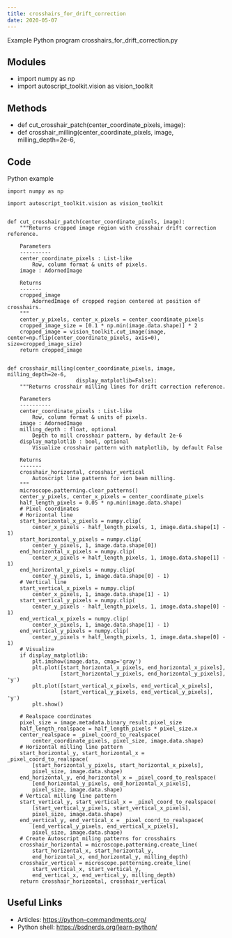 ```yaml
---
title: crosshairs_for_drift_correction
date: 2020-05-07
---
```

Example Python program crosshairs_for_drift_correction.py

## Modules

* import numpy as np
* import autoscript_toolkit.vision as vision_toolkit

## Methods

* def cut_crosshair_patch(center_coordinate_pixels, image):
* def crosshair_milling(center_coordinate_pixels, image, milling_depth=2e-6,

## Code

Python example

    import numpy as np
    
    import autoscript_toolkit.vision as vision_toolkit
    
    
    def cut_crosshair_patch(center_coordinate_pixels, image):
        """Returns cropped image region with crosshair drift correction reference.
        
        Parameters
        ----------
        center_coordinate_pixels : List-like
            Row, column format & units of pixels.
        image : AdornedImage
        
        Returns
        -------
        cropped_image
            AdornedImage of cropped region centered at position of crosshairs.
        """
        center_y_pixels, center_x_pixels = center_coordinate_pixels
        cropped_image_size = [0.1 * np.min(image.data.shape)] * 2
        cropped_image = vision_toolkit.cut_image(image, center=np.flip(center_coordinate_pixels, axis=0), size=cropped_image_size)
        return cropped_image
    
      
    def crosshair_milling(center_coordinate_pixels, image, milling_depth=2e-6,
                          display_matplotlib=False):
        """Returns crosshair milling lines for drift correction reference.
        
        Parameters
        ----------
        center_coordinate_pixels : List-like
            Row, column format & units of pixels.
        image : AdornedImage
        milling_depth : float, optional
            Depth to mill crosshair pattern, by default 2e-6
        display_matplotlib : bool, optional
            Visualize crosshair pattern with matplotlib, by default False
        
        Returns
        -------
        crosshair_horizontal, crosshair_vertical
            Autoscript line patterns for ion beam milling.
        """
        microscope.patterning.clear_patterns()
        center_y_pixels, center_x_pixels = center_coordinate_pixels
        half_length_pixels = 0.05 * np.min(image.data.shape)
        # Pixel coordinates
        # Horizontal line
        start_horizontal_x_pixels = numpy.clip(
            center_x_pixels - half_length_pixels, 1, image.data.shape[1] - 1)
        start_horizontal_y_pixels = numpy.clip(
            center_y_pixels, 1, image.data.shape[0])
        end_horizontal_x_pixels = numpy.clip(
            center_x_pixels + half_length_pixels, 1, image.data.shape[1] - 1)
        end_horizontal_y_pixels = numpy.clip(
            center_y_pixels, 1, image.data.shape[0] - 1)
        # Vertical line
        start_vertical_x_pixels = numpy.clip(
            center_x_pixels, 1, image.data.shape[1] - 1)
        start_vertical_y_pixels = numpy.clip(
            center_y_pixels - half_length_pixels, 1, image.data.shape[0] - 1)
        end_vertical_x_pixels = numpy.clip(
            center_x_pixels, 1, image.data.shape[1] - 1)
        end_vertical_y_pixels = numpy.clip(
            center_y_pixels + half_length_pixels, 1, image.data.shape[0] - 1)
        # Visualize
        if display_matplotlib:
            plt.imshow(image.data, cmap='gray')
            plt.plot([start_horizontal_x_pixels, end_horizontal_x_pixels],
                     [start_horizontal_y_pixels, end_horizontal_y_pixels], 'y')
            plt.plot([start_vertical_x_pixels, end_vertical_x_pixels],
                     [start_vertical_y_pixels, end_vertical_y_pixels], 'y')
            plt.show()
    
        # Realspace coordinates
        pixel_size = image.metadata.binary_result.pixel_size
        half_length_realspace = half_length_pixels * pixel_size.x
        center_realspace = _pixel_coord_to_realspace(
            center_coordinate_pixels, pixel_size, image.data.shape)
        # Horizontal milling line pattern
        start_horizontal_y, start_horizontal_x = _pixel_coord_to_realspace(
            [start_horizontal_y_pixels, start_horizontal_x_pixels],
            pixel_size, image.data.shape)
        end_horizontal_y, end_horizontal_x = _pixel_coord_to_realspace(
            [end_horizontal_y_pixels, end_horizontal_x_pixels],
            pixel_size, image.data.shape)
        # Vertical milling line pattern
        start_vertical_y, start_vertical_x = _pixel_coord_to_realspace(
            [start_vertical_y_pixels, start_vertical_x_pixels],
            pixel_size, image.data.shape)
        end_vertical_y, end_vertical_x = _pixel_coord_to_realspace(
            [end_vertical_y_pixels, end_vertical_x_pixels],
            pixel_size, image.data.shape)
        # Create Autoscript miling patterns for crosshairs
        crosshair_horizontal = microscope.patterning.create_line(
            start_horizontal_x, start_horizontal_y,
            end_horizontal_x, end_horizontal_y, milling_depth)
        crosshair_vertical = microscope.patterning.create_line(
            start_vertical_x, start_vertical_y,
            end_vertical_x, end_vertical_y, milling_depth)
        return crosshair_horizontal, crosshair_vertical

## Useful Links

- Articles: https://python-commandments.org/
- Python shell: https://bsdnerds.org/learn-python/
